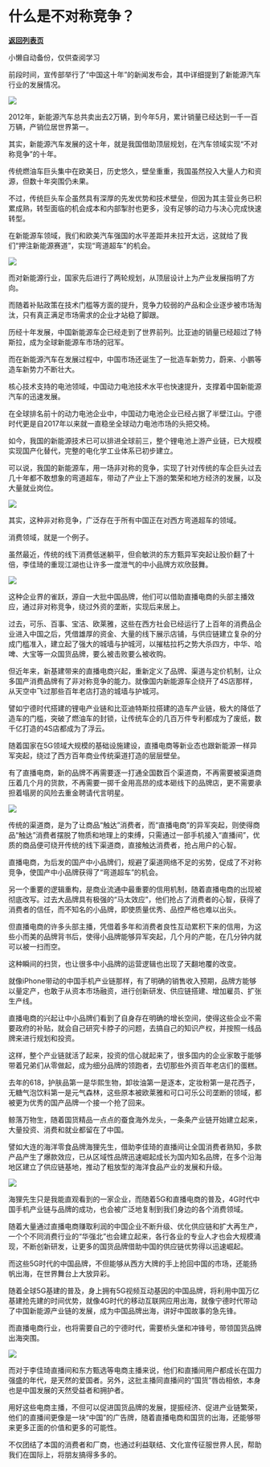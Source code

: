# 什么是不对称竞争？

[**返回列表页**](/gzh/政事堂2019)

小懒自动备份，仅供查阅学习

  

前段时间，宣传部举行了“中国这十年”的新闻发布会，其中详细提到了新能源汽车行业的发展情况。

![](https://mmbiz.qpic.cn/mmbiz_png/rxhS23yu8cNo4d5F8SPHmjbJy0434QJPekjaWIlsHfmVXRWBQXaPobj2blic06ZRNCa52FKhVmCfxHYuBuvWic1A/640?wx_fmt=png)

2012年，新能源汽车总共卖出去2万辆，到今年5月，累计销量已经达到一千一百万辆，产销位居世界第一。

其实，新能源汽车发展的这十年，就是我国借助顶层规划，在汽车领域实现“不对称竞争”的十年。

传统燃油车巨头集中在欧美日，历史悠久，壁垒重重，我国虽然投入大量人力和资源，但数十年突围仍未果。

不过，传统巨头车企虽然具有深厚的先发优势和技术壁垒，但因为其主营业务已积累成熟，转型面临的机会成本和内部掣肘也更多，没有足够的动力与决心完成快速转型。

在新能源车领域，我们和欧美汽车强国的水平差距并未拉开太远，这就给了我们“押注新能源赛道”，实现“弯道超车”的机会。

![](https://mmbiz.qpic.cn/mmbiz_jpg/rxhS23yu8cNo4d5F8SPHmjbJy0434QJPEkEa51tVq9QPKENuxXlnKIbK7TSdhDgWIbk0EmIR4701WgIYDVHCHg/640?wx_fmt=jpeg)

  

而对新能源行业，国家先后进行了两轮规划，从顶层设计上为产业发展指明了方向。

而随着补贴政策在技术门槛等方面的提升，竞争力较弱的产品和企业逐步被市场淘汰，只有真正满足市场需求的企业才站稳了脚跟。

历经十年发展，中国新能源车企已经走到了世界前列。比亚迪的销量已经超过了特斯拉，成为全球新能源车市场的冠军。

而在新能源汽车在发展过程中，中国市场还诞生了一批造车新势力，蔚来、小鹏等造车新势力不断壮大。

核心技术支持的电池领域，中国动力电池技术水平也快速提升，支撑着中国新能源汽车的迅速发展。

在全球排名前十的动力电池企业中，中国动力电池企业已经占据了半壁江山。宁德时代更是自2017年以来就一直稳坐全球动力电池市场的头把交椅。

如今，我国的新能源技术已可以排进全球前三，整个锂电池上游产业链，已大规模实现国产化替代，完整的电化学工业体系已初步建立。

可以说，我国的新能源车，用一场非对称的竞争，实现了针对传统的车企巨头过去几十年都不敢想象的弯道超车，带动了产业上下游的繁荣和地方经济的发展，以及大量就业岗位。

![](https://mmbiz.qpic.cn/mmbiz_jpg/rxhS23yu8cNo4d5F8SPHmjbJy0434QJPyWBt5EOLocmLibXS1ibic21FQ0f30mmr9BRmLQCEk1jDb3zRNrogPIo8A/640?wx_fmt=jpeg)

其实，这种非对称竞争，广泛存在于所有中国正在对西方弯道超车的领域。

消费领域，就是一个例子。

虽然最近，传统的线下消费低迷躺平，但俞敏洪的东方甄异军突起让股价翻了十倍，李佳琦的重现江湖也让许多一度泄气的中小品牌方欢欣鼓舞。

![](https://mmbiz.qpic.cn/mmbiz_jpg/rxhS23yu8cNo4d5F8SPHmjbJy0434QJPgrZLHqhS9ib3ZicuiarEd6tdvlsQdefBibS8Ht0LF5WjQLC8muZTPq4ajA/640?wx_fmt=jpeg)

这种企业界的雀跃，源自一大批中国品牌，他们可以借助直播电商的头部主播效应，通过非对称竞争，绕过外资的垄断，实现后来居上。

过去，可乐、百事、宝洁、欧莱雅，这些在西方社会已经运行了上百年的消费品企业进入中国之后，凭借雄厚的资金、大量的线下展示店铺，与供应链建立复杂的分成门槛准入，建立起了强大的城墙与护城河，以摧枯拉朽之势大杀四方，中华、哈啤、大宝等一众国货品牌，要么被击败要么被收购。

但近年来，新基建带来的直播电商兴起，重新定义了品牌、渠道与定价机制，让众多国产消费品牌有了非对称竞争的能力。就像国内新能源车企绕开了4S店那样，从天空中飞过那些百年老店打造的城墙与护城河。

譬如宁德时代搭建的锂电产业链和比亚迪特斯拉搭建的造车产业链，极大的降低了造车的门槛，突破了燃油车的封锁，让传统车企的几百万件专利都成为了废纸，数千亿打造的4S店都成为了浮云。

随着国家在5G领域大规模的基础设施建设，直播电商等新业态也跟新能源一样异军突起，绕过了西方百年商业传统渠道打造的层层壁垒。

有了直播电商，新的品牌不再需要逐一打通全国数百个渠道商，不再需要被渠道商压着几个月的货款，不再需要一掷千金用高昂的成本砸线下的品牌店，更不需要承担着塌房的风险去重金聘请代言明星。

![](https://mmbiz.qpic.cn/mmbiz_png/rxhS23yu8cNo4d5F8SPHmjbJy0434QJPWlWAxz8gAOmEACbNSWo2dc4jKh3XZ50YAuzcPmHFm3OFEiaiafxoiaJBA/640?wx_fmt=png)

传统的渠道商，是为了让商品“触达”消费者，而“直播电商”的异军突起，则使得商品“触达”消费者摆脱了物质和地理上的束缚，只需通过一部手机接入“直播间”，优质的商品便可绕开传统的线下渠道商，直接触达消费者，抢占用户的心智。

直播电商，为后发的国产中小品牌们，规避了渠道网络不足的劣势，促成了不对称竞争，使国产中小品牌获得了“弯道超车”的机会。

另一个重要的逻辑重构，是商业流通中最重要的信用机制，随着直播电商的出现被彻底改写。过去大品牌具有极强的“马太效应”，他们抢占了消费者的心智，获得了消费者的信任，而不知名的小品牌，即使质量优秀、品控严格也难以出头。

但直播电商的许多头部主播，凭借着多年和消费者良性互动累积下来的信用，为这些小而美的品牌背书后，使得小品牌能够异军突起，几个月的产能，在几分钟内就可以被一扫而空。

这种瞬间的扫货，也让很多中小品牌的运营逻辑也出现了天翻地覆的改变。

就像iPhone带动的中国手机产业链那样，有了明确的销售收入预期，品牌方能够以量定产，也敢于从资本市场融资，进行创新研发、供应链搭建、增加雇员、扩张生产线。

直播电商的兴起让中小品牌们看到了自身存在明确的增长空间，使得这些企业不需要政府的补贴，就会自己研究卡脖子的问题，去搞自己的知识产权，并按照一线品牌来进行规划和投资。

这样，整个产业链就活了起来，投资的信心就起来了，很多国内的企业家敢于能够带着兄弟们从零做起，成为细分品牌的领跑者，去切那些外资百年老店们的蛋糕。

去年的618，护肤品第一是华熙生物，卸妆油第一是逐本，定妆粉第一是花西子，无糖气泡饮料第一是元气森林，这些原本被欧莱雅和可口可乐公司垄断的领域，都被更为优秀的国产品牌一个接一个抢了回来。

鲸落万物生，随着国货精品一点点的蚕食海外龙头，一条条产业链开始建立起来，大量投资、消费和就业都留在了中国。

譬如大连的海洋零食品牌海狸先生，借助李佳琦的直播间让全国消费者熟知，多款产品产生了爆款效应，已从区域性品牌迅速崛起成长为国内知名品牌，在多个沿海地区建立了供应链基地，推动了粗放型的海洋食品产业的发展和升级。

![](https://mmbiz.qpic.cn/mmbiz_jpg/rxhS23yu8cNo4d5F8SPHmjbJy0434QJPa5RDiaZIgKsvz39MHAgxiaYQcia0xM4MXjgV0Wkddo75p36j50GiaibZMRA/640?wx_fmt=jpeg)

海狸先生只是我能直观看到的一家企业，而随着5G和直播电商的普及，4G时代中国手机产业链与品牌的成功，也会被广泛地复制到我们身边的各个消费领域。

随着大量通过直播电商赚取利润的中国企业不断升级、优化供应链和扩大再生产，一个个不同消费行业的“华强北”也会建立起来，各行各业的专业人才也会大规模涌现，不断创新研发，让更多的国货品牌借助中国的供应链优势得以迅速崛起。

而这些5G时代的中国品牌，不但能够从西方大牌的手上抢回中国的市场，还能扬帆出海，在世界舞台上大放异彩。

随着全球5G基建的普及，身上拥有5G视频互动基因的中国品牌，将利用中国万亿基建抢先建的时间优势，就像4G时代的移动互联网应用出海，就像宁德时代带动了中国新能源产业链的发展，成为中国品牌出海，讲好中国故事的急先锋。

而直播电商行业，也将需要自己的宁德时代，需要桥头堡和冲锋号，带领国货品牌出海突围。

![](https://mmbiz.qpic.cn/mmbiz_jpg/rxhS23yu8cNo4d5F8SPHmjbJy0434QJP7A19k22gW44LKHvIIAf1VeJs6YUKHkPtUjahTM11BFWc7tqwHkqCxQ/640?wx_fmt=jpeg)

而对于李佳琦直播间和东方甄选等电商主播来说，他们和直播间用户都成长在国力强盛的年代，是天然的爱国者。另外，这批主播同直播间的“国货”唇齿相依，本身也是中国发展的天然受益者和拥护者。

用好这些电商主播，不但可以促进国货品牌的发展，提振经济、促进产业链繁荣，他们的直播间更像是一块“中国”的广告牌，随着直播电商和国货的出海，还能够带来更多正面的价值和更多的可能性。

不仅团结了本国的消费者和厂商，也通过利益联结、文化宣传征服世界人民，帮助我们在国际上，将朋友搞得多多的。

